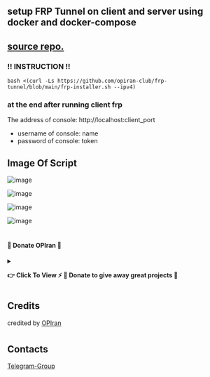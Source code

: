 ## setup FRP Tunnel on client and server using docker and docker-compose

  [source repo.](https://github.com/fatedier/frp)
---------------------------------------------------------------------------------------------------------------------------------------

###  ‼️ INSTRUCTION ‼️

```
bash <(curl -Ls https://github.com/opiran-club/frp-tunnel/blob/main/frp-installer.sh --ipv4)
```

### at the end after running client frp

The address of console: http://localhost:client_port
 - username of console: name
 - password of console: token

   
## Image Of Script
  
![image](https://github.com/opiran-club/frp-tunnel/assets/130220895/44bd67b5-ac20-4694-9012-fd614226642a)

![image](https://github.com/opiran-club/frp-tunnel/assets/130220895/c099fd34-18ef-499b-99c1-3ebb45916a95)

![image](https://github.com/opiran-club/frp-tunnel/assets/130220895/28ea01ea-cef6-4f07-84ee-e355263f8c27)

![image](https://github.com/opiran-club/frp-tunnel/assets/130220895/df38750a-5a16-4983-83b5-40c89212befb)

#
#
#

#### 🎁 Donate OPIran 🎁

<details>
 
<summary><p><b> 👉 Click To View <b>⚡️ 🎁 Donate to give away great projects 🎁</b></b></p></summary>
 
 ✅ USDT (ERC20)

🔗 Link : 
 ```

 ```
 
 ✅ TRX (TRC20)
🔗 Link : 
 ```

 ```
</details>


## Credits

credited by [OPIran](https://github.com/opiran-club)
#
## Contacts

[Telegram-Group](https://t,me/OPIranCluB)
